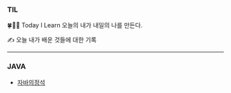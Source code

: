 ### TIL
🍀👩‍💻 Today I Learn 오늘의 내가 내일의 나를 만든다.

✍ 오늘 내가 배운 것들에 대한 기록

---
### JAVA

- [자바의정석](https://github.com/ae-min/TIL/tree/main/JAVA/%EC%9E%90%EB%B0%94%EC%9D%98%EC%A0%95%EC%84%9D)




